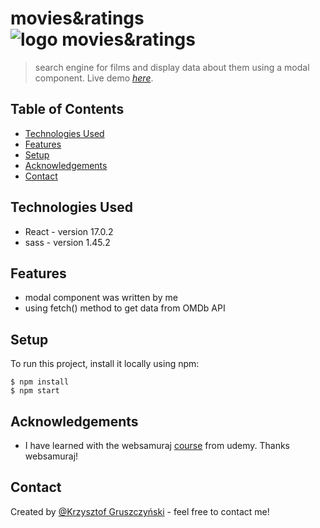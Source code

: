 # movies&ratings![logo movies&ratings](/src/assets/logo.png)
> search engine for films and display data about them using a modal component. 
> Live demo [_here_](https://sneakprice.herokuapp.com/).

## Table of Contents
* [Technologies Used](#technologies-used)
* [Features](#features)
* [Setup](#setup)
* [Acknowledgements](#acknowledgements)
* [Contact](#contact)

## Technologies Used
- React - version 17.0.2
- sass - version 1.45.2

## Features
- modal component was written by me
- using fetch() method to get data from OMDb API

## Setup
To run this project, install it locally using npm:
```
$ npm install
$ npm start
```

## Acknowledgements
- I have learned with the websamuraj [course](https://www.udemy.com/course/kurs-react-od-podstaw/learn/lecture/22304728?start=0#overview) from udemy. Thanks websamuraj!

## Contact
Created by [@Krzysztof Gruszczyński](https://www.linkedin.com/in/krzysztof-gruszczy%C5%84ski-7aa43a206/) - feel free to contact me!
